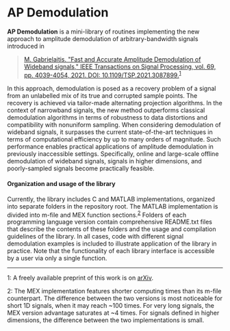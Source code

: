 # AP Demodulation
**AP Demodulation** is a mini-library of routines implementing the new approach to amplitude demodulation of arbitrary-bandwidth signals introduced in

> [M.&nbsp;Gabrielaitis. "Fast and Accurate Amplitude Demodulation of Wideband signals," IEEE Transactions on Signal Processing, vol.&nbsp;69, pp.&nbsp;4039-4054, 2021. DOI:&nbsp;10.1109/TSP.2021.3087899.](https://ieeexplore.ieee.org/document/9449954)<sup>[1](#footnote1)</sup>

In this approach, demodulation is posed as a recovery problem of a signal from an unlabelled mix of its true and corrupted sample points. The recovery is achieved via tailor-made alternating projection algorithms. In the context of narrowband signals, the new method outperforms classical demodulation algorithms in terms of robustness to data distortions and compatibility with nonuniform sampling. When considering demodulation of wideband signals, it surpasses the current state-of-the-art techniques in terms of computational efficiency by up to many orders of magnitude. Such performance enables practical applications of amplitude demodulation in previously inaccessible settings. Specifically, online and large-scale offline demodulation of wideband signals, signals in higher dimensions, and poorly-sampled signals become practically feasible.

#### Organization and usage of the library
Currently, the library includes C and MATLAB implementations, organized into separate folders in the repository root. The MATLAB implementation is divided into m-file and MEX function sections.<sup>[2](#footnote2)</sup> Folders of each programming language version contain comprehensive README.txt files that describe the contents of these folders and the usage and compilation guidelines of the library. In all cases, code with different signal demodulation examples is included to illustrate application of the library in practice. Note that the functionality of each library interface is accessible by a user via only a single function.
___
<a name="footnote1">1</a>: A freely available preprint of this work is on [arXiv](https://arxiv.org/abs/2102.04832).

<a name="footnote2">2</a>: The MEX implementation features shorter computing times than its m-file counterpart. The difference between the two versions is most noticeable for short 1D signals, when it may reach ~100 times. For very long signals, the MEX version advantage saturates at ~4 times. For signals defined in higher dimensions, the difference between the two implementations is small.
